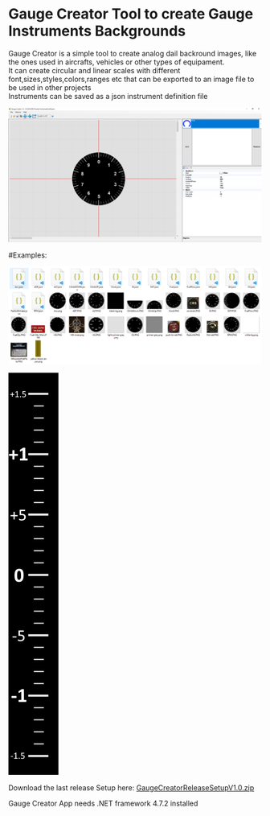 # Gauge Creator Tool to create Gauge Instruments Backgrounds 

Gauge Creator is a simple tool to create analog dail backround images, like the ones used in aircrafts, vehicles or other types of equipament.<br>
It can create circular and linear scales with different font,sizes,styles,colors,ranges etc that can be exported to an image file to be used in other projects<br>
Instruments can be saved as a json instrument definition file

![Screen shot](https://github.com/tnnovak/GaugeCreatorRelease/blob/main/Screenshot1.png?raw=true)

#Examples:

![Examples](https://github.com/tnnovak/GaugeCreatorRelease/blob/main/Examples.png?raw=true)

![Screen shot](https://github.com/tnnovak/GaugeCreatorRelease/blob/main/VerticalSpedIndicatorLinear.png?raw=true)

Download the last release Setup here:
[GaugeCreatorReleaseSetupV1.0.zip](https://github.com/tnnovak/GaugeCreatorRelease/releases/tag/v1.0)

Gauge Creator App needs .NET framework 4.7.2 installed 





